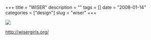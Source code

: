 +++
title = "WISER"
description = ""
tags = []
date = "2008-01-14"
categories = ["design"]
slug = "wiser"
+++


 

  <div id="screens-thumbs" class="clearfix">
    <div class="txt-center" id="design-submission"><a href="http://wisergirls.org/"><img id='bluga-thumbnail-1142' class='bluga-thumbnail large' src='http://media.konigi.com/bluga/
wt47f2822d170b8_0.jpg'/></a></div>  
  </div>   
<p><a href="http://wisergirls.org/">http://wisergirls.org/</a></p>




